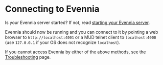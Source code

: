 # Connecting to Evennia
Is your Evennia server started? If not, read [starting your Evennia server](evennia_core/Start-Stop-Reload).

Evennia should now be running and you can connect to it by pointing a web browser to `http://localhost:4001` 
or a MUD telnet client to `localhost:4000` (use `127.0.0.1` if your OS does not recognize `localhost`).

If you cannot access Evennia by either of the above methods, see the [Troubleshooting](related_topics/troubleshooting) page.